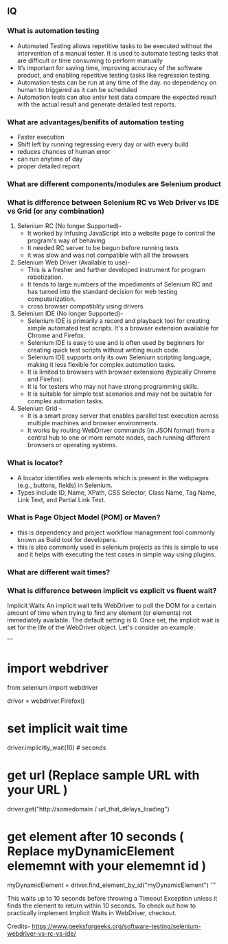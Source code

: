 ## IQ

### What is automation testing
- Automated Testing allows repetitive tasks to be executed without the intervention of a manual tester. It is used to automate testing tasks that are difficult or time consuming to perform manually
- It’s important for saving time, improving accuracy of the software product, and enabling repetitive testing tasks like regression testing.
- Automation tests can be run at any time of the day. no dependency on human to triggered as it can be scheduled
- Automation tests can also enter test data compare the expected result with the actual result and generate detailed test reports.


### What are advantages/benifits of automation testing
- Faster execution 
- Shift left by running regressing every day or with every build
- reduces chances of human error
- can run anytime of day
- proper detailed report


### What are different components/modules are Selenium product 
### What is difference between  Selenium RC vs Web Driver vs IDE vs Grid (or any combination)
1. Selenium RC (No longer Supported)- 
    - It worked by infusing JavaScript into a website page to control the program's way of behaving
    - It needed RC server to be begun before running tests
    - it was slow and was not compatible with all the browsers
2. Selenium Web Driver (Available to use)- 
    - This is a fresher and further developed instrument for program robotization. 
    - It tends to large numbers of the impediments of Selenium RC and has turned into the standard decision for web testing computerization.
    - cross browser compatiblity using drivers.
3. Selenium IDE (No longer Supported)- 
    - Selenium IDE is primarily a record and playback tool for creating simple automated test scripts. It's a browser extension available for Chrome and Firefox.
    - Selenium IDE is easy to use and is often used by beginners for creating quick test scripts without writing much code.
    - Selenium IDE supports only its own Selenium scripting language, making it less flexible for complex automation tasks.
    - It is limited to browsers with browser extensions (typically Chrome and Firefox).
    - It is for testers who may not have strong programming skills.
    - It is suitable for simple test scenarios and may not be suitable for complex automation tasks.
4. Selenium Grid - 
    - It is a smart proxy server that enables parallel test execution across multiple machines and browser environments. 
    - It works by routing WebDriver commands (in JSON format) from a central hub to one or more remote nodes, each running different browsers or operating systems.


### What is locator?
- A locator identifies web elements which is present in the webpages (e.g., buttons, fields) in Selenium. 
- Types include ID, Name, XPath, CSS Selector, Class Name, Tag Name, Link Text, and Partial Link Text.

### What is Page Object Model (POM) or Maven?
- this is dependency and project workflow management tool commonly known as Build tool for developers.
- this is also commonly used in selenium projects as this is simple to use and it helps with executing the test cases in simple way using plugins.


### What are different wait times?
### What is difference between implicit vs explicit vs fluent wait?

Implicit Waits
An implicit wait tells WebDriver to poll the DOM for a certain amount of time when trying to find any element (or elements) not immediately available. The default setting is 0. Once set, the implicit wait is set for the life of the WebDriver object. Let's consider an example.

'''
# import webdriver
from selenium import webdriver

driver = webdriver.Firefox()

# set implicit wait time
driver.implicitly_wait(10) # seconds

# get url (Replace sample URL with your URL )
driver.get("http://somedomain / url_that_delays_loading")

# get element after 10 seconds ( Replace myDynamicElement elememnt with your elememnt id )
myDynamicElement = driver.find_element_by_id("myDynamicElement")
'''

This waits up to 10 seconds before throwing a Timeout Exception unless it finds the element to return within 10 seconds. To check out how to practically implement Implicit Waits in WebDriver, checkout.



Credits- https://www.geeksforgeeks.org/software-testing/selenium-webdriver-vs-rc-vs-ide/
